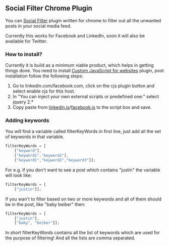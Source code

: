 ## Social Filter Chrome Plugin

You can [Social Filter](https://github.com/dhruvpancholi17/Social-Filter) plugin written for chrome to filter out all the unwanted posts in your social media feed.

Currently this works for Facebook and LinkedIn, soon it will also be available for Twitter.

### How to install?

Currently it is build as a minimum viable product, which helps in getting things done. You need to install [Custom JavaScript for websites](https://chrome.google.com/webstore/detail/custom-javascript-for-web/poakhlngfciodnhlhhgnaaelnpjljija?hl=en) plugin, post installation follow the following steps:

1. Go to linkedin.com/facebook.com, click on the cjs plugin button and select enable cjs for this host.
2. In "You can inject your own external scripts or predefined one:" select jquery 2.*
3. Copy paste from [linkedin.js](https://github.com/dhruvpancholi17/Social-Filter/blob/master/linkedin.js)/[facebook.js](https://github.com/dhruvpancholi17/Social-Filter/blob/master/facebook.js) to the script box and save.

### Adding keywords

You will find a variable called filterKeyWords in first line, just add all the set of keywords in that variable.

```javascript
filterKeyWords = [
    ["keyword"],
    ["keyword1","keyword2"],
    ["keyword1","keyword2","keyword3"]];
```

For e.g. if you don't want to see a post which contains "justin" the variable will look like:

```javascript
filterKeyWords = [
    ["justin"]];
```

If you wan't to filter based on two or more keywords and all of them should be in the post, like "baby beiber" then:

```javascript
filterKeyWords = [
    ["justin"],
    ["baby", "beiber"]];
```

In short filterKeyWords contains all the list of keywords which are used for the purpose of filtering! And all the lists are comma separated.

